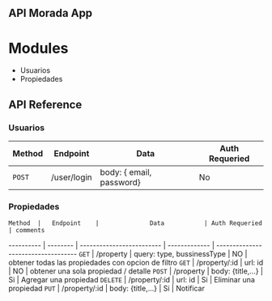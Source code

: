 ## API Morada App

# Modules
 - Usuarios
 - Propiedades
 

 ## API Reference

### Usuarios

 Method | Endpoint | Data | Auth Requeried
 ------ | -------- | ----------- | -----------
 `POST` | /user/login | body: { email, password} | No

 ### Propiedades

    Method  |   Endpoint    |              Data           | Auth Requeried | comments
 ---------- |   --------    |  -------------------------  | -------------  | -----------------------------------
 `GET`      | /property     | query: type, bussinessType  |       NO       | obtener todas las propiedades con opcion de filtro
 `GET`      | /property/:id | url: id                     |       NO       | obtener una sola propiedad / detalle
 `POST`     | /property     | body: {title,...}           |       Si       | Agregar una propiedad
 `DELETE`   | /property/:id | url:  id                    |       Si       | Eliminar una propiedad
 `PUT`      | /property/:id | body: {title,...}           |       Si       | Notificar